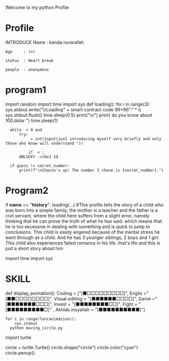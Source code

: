 Welcome to my python Profile
# Profile
  INTRODUCE
    Name    : kanda nurarafah 
    
    Age     : (∞)

    status  : Heart break
    
    people  : anonymous
# program1
    
  import random
  import time
  import sys
  def loading():
      for i in range(3):
          sys.stdout.write("\rLoading" + smart contract
                           code 99+66"." * i)
          sys.stdout.flush()
          time.sleep(0.5)
      print("\n")
      print( do you know about 100.dolar ")
      time.sleep(1)

      while  > 0 and
          try:
               = int(input(just introducing myself very briefly and only those who know will understand "))

              if  < :
          UNLUCKY -=l0v3 24 

      if guess != secret_number:
          print(f"\nChance's up! The number I chose is {secret_number}.")

  # Program2
  if __name__ == "__history__":
      loading(...) 
#This profile tells the story of a child who was born into a simple family, the mother is a teacher and the father is a civil servant, where the child here suffers from a slight error, namely thinking that he can prove the truth of what he has said. which means that he is too excessive in dealing with something and is quick to jump to conclusions. This child is easily angered because of the mental stress he went through as a child. And he has 3 younger siblings, 2 boys and 1 girl. This child also experiences failed romance in his life. that's life and this is just a short story about him

import time
import sys
# SKILL
def display_animation():
    Coding = ["[■□□□□□□□□□]",
              Englis ="[■■□□□□□□□□]", 
   Visual editing = "[■■■■■■□□□□]", 
Game ="[■■■■■■■□□□]", Invest = "[■■■■■■■■□□]", 
Fight = "[■■■■■■■■■□]"
, Akhlak insyallah = "[■■■■■■■■■■]"]

    for i in range(len(animation)):
        sys.stdout
      python moving_circle.py
import turtle

circle = turtle.Turtle()
circle.shape("circle")
circle.color("cyan")
circle.penup()  
